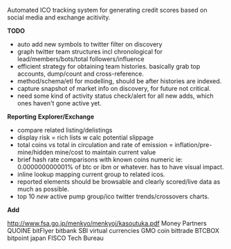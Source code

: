 Automated ICO tracking system for generating credit scores based on social media and exchange acitivity.

**TODO**

* auto add new symbols to twitter filter on discovery
* graph twitter team structures incl chronological for lead/members/bots/total followers/influence
* efficient strategy for obtaining team histories. basically grab top accounts, dump/count and cross-reference. 
* method/schema/etl for modelling, should be after histories are indexed. 
* capture snapshot of market info on discovery, for future not critical.
* need some kind of activity status check/alert for all new adds, which ones haven't gone active yet.

**Reporting**
**Explorer/Exchange**
* compare related listing/delistings
* display risk = rich lists w calc potential slippage
* total coins vs total in circulation and rate of emission = inflation/pre-mine/hidden mine/cost to maintain current value
* brief hash rate comparisons with known coins numeric ie: 0.000000000001% of btc or ibm or whatever. has to have visual impact.
* inline lookup mapping current group to related icos.
* reported elements should be browsable and clearly scored/live data as much as possible.
* top 10 *new* active pump group/ico twitter trends/crossovers charts.

**Add**

http://www.fsa.go.jp/menkyo/menkyoj/kasoutuka.pdf
Money Partners
QUOINE
bitFlyer
bitbank
SBI virtual currencies
GMO coin
bittrade
BTCBOX
bitpoint japan
FISCO
Tech Bureau

